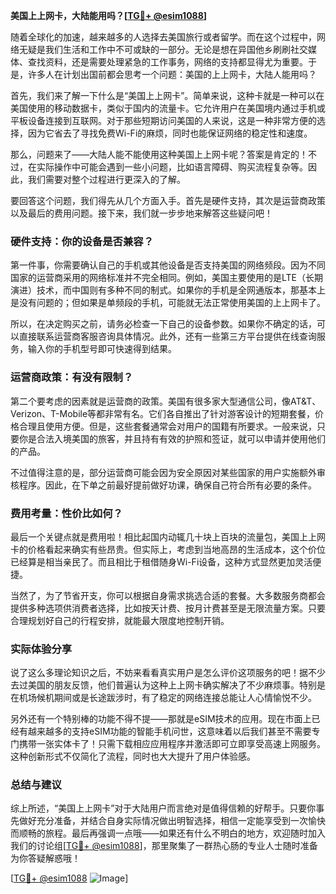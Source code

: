 **美国上上网卡，大陆能用吗？[[TG💪+ @esim1088](https://t.me/s/esim1088)]**

随着全球化的加速，越来越多的人选择去美国旅行或者留学。而在这个过程中，网络无疑是我们生活和工作中不可或缺的一部分。无论是想在异国他乡刷刷社交媒体、查找资料，还是需要处理紧急的工作事务，网络的支持都显得尤为重要。于是，许多人在计划出国前都会思考一个问题：美国的上上网卡，大陆人能用吗？

首先，我们来了解一下什么是“美国上上网卡”。简单来说，这种卡就是一种可以在美国使用的移动数据卡，类似于国内的流量卡。它允许用户在美国境内通过手机或平板设备连接到互联网。对于那些短期访问美国的人来说，这是一种非常方便的选择，因为它省去了寻找免费Wi-Fi的麻烦，同时也能保证网络的稳定性和速度。

那么，问题来了——大陆人能不能使用这种美国上上网卡呢？答案是肯定的！不过，在实际操作中可能会遇到一些小问题，比如语言障碍、购买流程复杂等。因此，我们需要对整个过程进行更深入的了解。

要回答这个问题，我们得先从几个方面入手。首先是硬件支持，其次是运营商政策以及最后的费用问题。接下来，我们就一步步地来解答这些疑问吧！

### 硬件支持：你的设备是否兼容？

第一件事，你需要确认自己的手机或其他设备是否支持美国的网络频段。因为不同国家的运营商采用的网络标准并不完全相同。例如，美国主要使用的是LTE（长期演进）技术，而中国则有多种不同的制式。如果你的手机是全网通版本，那基本上是没有问题的；但如果是单频段的手机，可能就无法正常使用美国的上上网卡了。

所以，在决定购买之前，请务必检查一下自己的设备参数。如果你不确定的话，可以直接联系运营商客服咨询具体情况。此外，还有一些第三方平台提供在线查询服务，输入你的手机型号即可快速得到结果。

### 运营商政策：有没有限制？

第二个要考虑的因素就是运营商的政策。美国有很多家大型通信公司，像AT&T、Verizon、T-Mobile等都非常有名。它们各自推出了针对游客设计的短期套餐，价格合理且使用方便。但是，这些套餐通常会对用户的国籍有所要求。一般来说，只要你是合法入境美国的旅客，并且持有有效的护照和签证，就可以申请并使用他们的产品。

不过值得注意的是，部分运营商可能会因为安全原因对某些国家的用户实施额外审核程序。因此，在下单之前最好提前做好功课，确保自己符合所有必要的条件。

### 费用考量：性价比如何？

最后一个关键点就是费用啦！相比起国内动辄几十块上百块的流量包，美国上上网卡的价格看起来确实有些昂贵。但实际上，考虑到当地高昂的生活成本，这个价位已经算是相当亲民了。而且相比于租借随身Wi-Fi设备，这种方式显然更加灵活便捷。

当然了，为了节省开支，你可以根据自身需求挑选合适的套餐。大多数服务商都会提供多种选项供消费者选择，比如按天计费、按月计费甚至是无限流量方案。只要合理规划好自己的行程安排，就能最大限度地控制开销。

### 实际体验分享

说了这么多理论知识之后，不妨来看看真实用户是怎么评价这项服务的吧！据不少去过美国的朋友反馈，他们普遍认为这种上上网卡确实解决了不少麻烦事。特别是在机场候机期间或是长途跋涉时，有了稳定的网络连接总能让人心情愉悦不少。

另外还有一个特别棒的功能不得不提——那就是eSIM技术的应用。现在市面上已经有越来越多的支持eSIM功能的智能手机问世，这意味着以后我们甚至不需要专门携带一张实体卡了！只需下载相应应用程序并激活即可立即享受高速上网服务。这种创新形式不仅简化了流程，同时也大大提升了用户体验感。

### 总结与建议

综上所述，“美国上上网卡”对于大陆用户而言绝对是值得信赖的好帮手。只要你事先做好充分准备，并结合自身实际情况做出明智选择，相信一定能享受到一次愉快而顺畅的旅程。最后再强调一点哦——如果还有什么不明白的地方，欢迎随时加入我们的讨论组[[TG💪+ @esim1088](https://t.me/s/esim1088)]，那里聚集了一群热心肠的专业人士随时准备为你答疑解惑哦！

[[TG💪+ @esim1088](https://t.me/s/esim1088) ![Image](https://i.postimg.cc/4NQfJmqS/Snipaste-2025-05-13-00-14-12.png)]